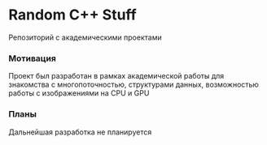 # Random C++ Stuff
Репозиторий с академическими проектами
### Мотивация
Проект был разработан в рамках академической работы для знакомства с многопоточностью, структурами данных, возможностью работы с изображениями на CPU и GPU
### Планы
Дальнейшая разработка не планируется
